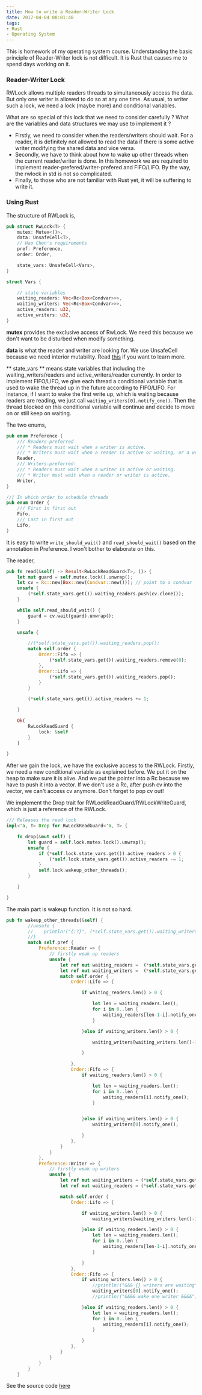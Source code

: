 ```yaml
---
title: How to write a Reader-Writer Lock
date: 2017-04-04 08:01:48
tags:
- Rust
- Operating System
---
```

This is homework of my operating system course. Understanding the basic principle of Reader-Writer lock is not difficult. It is Rust that causes me to spend days working on it.  

### Reader-Writer Lock
RWLock allows multiple readers threads to simultaneously access the data. But only one writer is allowed to do so at any one time. As usual, to writer such a lock, we need a lock (maybe more) and conditional variables.

What are so special of this lock that we need to consider
carefully ? What are the variables and data structures we may use to implement it ?

- Firstly, we need to consider when the readers/writers should wait. For a reader, it is definitely not allowed to read the data if there is some active writer modifying the shared data and vice versa.
- Secondly, we have to think about how to wake up other threads when the current reader/writer is done. In this homework we are required to implement reader-prefered/writer-prefered and FIFO/LIFO. By the way, the rwlock in std is not so complicated.
- Finally, to those who are not familiar with Rust yet, it will be suffering to write it.

### Using Rust
The structure of RWLock is,
```Rust
pub struct RwLock<T> {
    mutex: Mutex<()>,
    data: UnsafeCell<T>,
    // Hao Chen's requirements
    pref: Preference,
    order: Order,

    state_vars: UnsafeCell<Vars>,
}

struct Vars {

    // state variables
    waiting_readers: Vec<Rc<Box<Condvar>>>,
    waiting_writers: Vec<Rc<Box<Condvar>>>,
    active_readers: u32,
    active_writers: u32,
}
```
**mutex** provides the exclusive access of RwLock. We need this because we don't want to be disturbed when modify something.

**data** is what the reader and writer are looking for. We use UnsafeCell because we need interior mutability. Read [this](https://doc.rust-lang.org/std/cell/struct.UnsafeCell.html) if you want to learn more.

** state_vars ** means state variables that including the waiting_writers/readers and active_writers/reader currently. In order to implement FIFO/LIFO, we give each thread a conditional variable that is used to wake the thread up in the future according to FIFO/LIFO. For instance, if I want to wake the first write up, which is waiting because readers are reading, we just call `waiting_writers[0].notify_one()`. Then the thread blocked on this conditional variable will continue and decide to move on or still keep on waiting.

The two enums,
```Rust
pub enum Preference {
    /// Readers-preferred
    /// * Readers must wait when a writer is active.
    /// * Writers must wait when a reader is active or waiting, or a writer is active.
    Reader,
    /// Writers-preferred:
    /// * Readers must wait when a writer is active or waiting.
    /// * Writer must wait when a reader or writer is active.
    Writer,
}

/// In which order to schedule threads
pub enum Order {
    /// First in first out
    Fifo,
    /// Last in first out
    Lifo,
}
```
It is easy to write `write_should_wait()` and `read_should_wait()` based on the annotation in Preference. I won't bother to elaborate on this.

The reader,
```Rust
pub fn read(&self) -> Result<RwLockReadGuard<T>, ()> {
    let mut guard = self.mutex.lock().unwrap();
    let cv = Rc::new(Box::new(Condvar::new())); // point to a condvar
    unsafe {
        (*self.state_vars.get()).waiting_readers.push(cv.clone());
    }

    while self.read_should_wait() {
        guard = cv.wait(guard).unwrap();
    }

    unsafe {

        //(*self.state_vars.get()).waiting_readers.pop();
        match self.order {
            Order::Fifo => {
                (*self.state_vars.get()).waiting_readers.remove(0);
            },
            Order::Lifo => {
                (*self.state_vars.get()).waiting_readers.pop();
            }
        }

        (*self.state_vars.get()).active_readers += 1;

    }

    Ok(
        RwLockReadGuard {
            lock: &self
        }
    )

}
```
After we gain the lock, we have the exclusive access to the RWLock. Firstly, we need a new conditional variable as explained before. We put it on the heap to make sure it is alive. And we put the pointer into a Rc because we have to push it into a vector. If we don't use a Rc, after push cv into the vector, we can't access cv anymore. Don't forget to pop cv out!

We implement the Drop trait for RWLockReadGuard/RWLockWriteGuard, which is just a reference of the RWLock.
```Rust
/// Releases the read lock
impl<'a, T> Drop for RwLockReadGuard<'a, T> {

    fn drop(&mut self) {
        let guard = self.lock.mutex.lock().unwrap();
        unsafe {
            if (*self.lock.state_vars.get()).active_readers > 0 {
                (*self.lock.state_vars.get()).active_readers -= 1;
            }
            self.lock.wakeup_other_threads();
        }

    }

}
```
The main part is wakeup function. It is not so hard.
```Rust
pub fn wakeup_other_threads(&self) {
        //unsafe {
        //    println!("{:?}", (*self.state_vars.get()).waiting_writers);
        //}
        match self.pref {
            Preference::Reader => {
                // firstly weak up readers
                unsafe {
                    let ref mut waiting_readers =  (*self.state_vars.get()).waiting_readers;// vector
                    let ref mut waiting_writers =  (*self.state_vars.get()).waiting_writers;
                    match self.order {
                        Order::Lifo => {

                            if waiting_readers.len() > 0 {

                                let len = waiting_readers.len();
                                for i in 0..len {
                                    waiting_readers[len-1-i].notify_one();
                                }

                            }else if waiting_writers.len() > 0 {

                                waiting_writers[waiting_writers.len()-1].notify_one();

                            }

                        },
                        Order::Fifo => {
                            if waiting_readers.len() > 0 {

                                let len = waiting_readers.len();
                                for i in 0..len {
                                    waiting_readers[i].notify_one();
                                }


                            }else if waiting_writers.len() > 0 {
                                waiting_writers[0].notify_one();

                            }
                        },
                    }
                }            
            },
            Preference::Writer => {
                // firstly weak up writers
                unsafe {
                    let ref mut waiting_writers = (*self.state_vars.get()).waiting_writers;// vector
                    let ref mut waiting_readers = (*self.state_vars.get()).waiting_readers;// vector

                    match self.order {
                        Order::Lifo => {

                            if waiting_writers.len() > 0 {
                                waiting_writers[waiting_writers.len()-1].notify_one();

                            }else if waiting_readers.len() > 0 {
                                let len = waiting_readers.len();
                                for i in 0..len {
                                    waiting_readers[len-1-i].notify_one();
                                }                     

                            }
                        },
                        Order::Fifo => {
                            if waiting_writers.len() > 0 {
                                //println!("&&& {} writers are waiting", waiting_writers.len());
                                waiting_writers[0].notify_one();
                                //println!("&&&& wake one writer &&&&");

                            }else if waiting_readers.len() > 0 {
                                let len = waiting_readers.len();
                                for i in 0..len {
                                    waiting_readers[i].notify_one();
                                }  

                            }                            
                        },
                    }                           
                }
            }
        }
    }
```

See the source code [here](https://github.com/JerryWang304/RWLock)